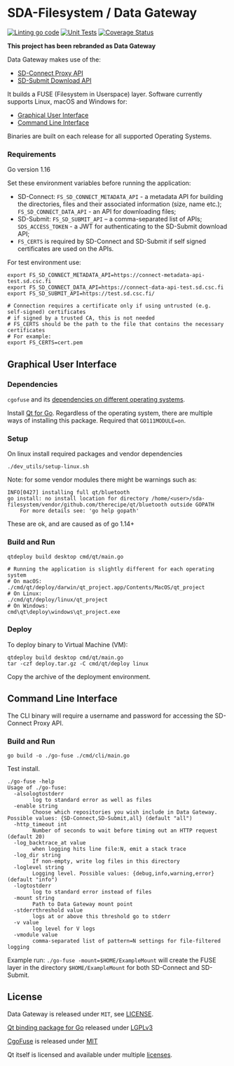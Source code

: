 # SDA-Filesystem / Data Gateway

[![Linting go code](https://github.com/CSCfi/sda-filesystem/actions/workflows/linting.yml/badge.svg)](https://github.com/CSCfi/sda-filesystem/actions/workflows/linting.yml)
[![Unit Tests](https://github.com/CSCfi/sda-filesystem/actions/workflows/unittest.yml/badge.svg)](https://github.com/CSCfi/sda-filesystem/actions/workflows/unittest.yml)
[![Coverage Status](https://coveralls.io/repos/github/CSCfi/sda-filesystem/badge.svg?branch=master)](https://coveralls.io/github/CSCfi/sda-filesystem?branch=master)

**This project has been rebranded as Data Gateway**

Data Gateway makes use of the:

- [SD-Connect Proxy API](docs/SD-Connect-API.md) 
- [SD-Submit Download API](docs/SD-Submit-API.md) 

It builds a FUSE (Filesystem in Userspace) layer. Software currently supports Linux, macOS and Windows for:
- [Graphical User Interface](#graphical-user-interface)
- [Command Line Interface](#command-line-interface)

Binaries are built on each release for all supported Operating Systems.

### Requirements

Go version 1.16

Set these environment variables before running the application:
- SD-Connect: `FS_SD_CONNECT_METADATA_API` - a metadata API for building the directories, files and their associated information (size, name etc.); `FS_SD_CONNECT_DATA_API` - an API for downloading files;
- SD-Submit: `FS_SD_SUBMIT_API` – a comma-separated list of APIs; `SDS_ACCESS_TOKEN` - a JWT for authenticating to the SD-Submit download API;
- `FS_CERTS` is required by SD-Connect and SD-Submit if self signed certificates are used on the APIs.

For test environment use:

```
export FS_SD_CONNECT_METADATA_API=https://connect-metadata-api-test.sd.csc.fi           
export FS_SD_CONNECT_DATA_API=https://connect-data-api-test.sd.csc.fi
export FS_SD_SUBMIT_API=https://test.sd.csc.fi/

# Connection requires a certificate only if using untrusted (e.g. self-signed) certificates
# if signed by a trusted CA, this is not needed
# FS_CERTS should be the path to the file that contains the necessary certificates
# For example:
export FS_CERTS=cert.pem
```

## Graphical User Interface

###  Dependencies

`cgofuse` and its [dependencies on different operating systems](https://github.com/billziss-gh/cgofuse#how-to-build).

Install [Qt for Go](https://github.com/therecipe/qt). Regardless of the operating system, there are multiple ways of installing this package. Required that `GO111MODULE=on`.

### Setup

On linux install required packages and vendor dependencies
```
./dev_utils/setup-linux.sh
```

Note: for some vendor modules there might be warnings such as:
```
INFO[0427] installing full qt/bluetooth                 
go install: no install location for directory /home/<user>/sda-filesystem/vendor/github.com/therecipe/qt/bluetooth outside GOPATH
	For more details see: 'go help gopath'
```
These are ok, and are caused as of go 1.14+ 

### Build and Run

```
qtdeploy build desktop cmd/qt/main.go

# Running the application is slightly different for each operating system
# On macOS:
./cmd/qt/deploy/darwin/qt_project.app/Contents/MacOS/qt_project
# On Linux:
./cmd/qt/deploy/linux/qt_project
# On Windows:
cmd\qt\deploy\windows\qt_project.exe
```

### Deploy

To deploy binary to Virtual Machine (VM):
```
qtdeploy build desktop cmd/qt/main.go
tar -czf deploy.tar.gz -C cmd/qt/deploy linux
```

Copy the archive of the deployment environment.

## Command Line Interface

The CLI binary will require a username and password for accessing the SD-Connect Proxy API.

### Build and Run
```
go build -o ./go-fuse ./cmd/cli/main.go
```
Test install.
```
./go-fuse -help                        
Usage of ./go-fuse:
  -alsologtostderr
    	log to standard error as well as files
  -enable string
    	Choose which repositories you wish include in Data Gateway. Possible values: {SD-Connect,SD-Submit,all} (default "all")
  -http_timeout int
    	Number of seconds to wait before timing out an HTTP request (default 20)
  -log_backtrace_at value
    	when logging hits line file:N, emit a stack trace
  -log_dir string
    	If non-empty, write log files in this directory
  -loglevel string
    	Logging level. Possible values: {debug,info,warning,error} (default "info")
  -logtostderr
    	log to standard error instead of files
  -mount string
    	Path to Data Gateway mount point
  -stderrthreshold value
    	logs at or above this threshold go to stderr
  -v value
    	log level for V logs
  -vmodule value
    	comma-separated list of pattern=N settings for file-filtered logging

```
Example run: `./go-fuse -mount=$HOME/ExampleMount` will create the FUSE layer in the directory `$HOME/ExampleMount` for both SD-Connect and SD-Submit.

## License

Data Gateway is released under `MIT`, see [LICENSE](LICENSE).

[Qt binding package for Go](https://github.com/therecipe/qt) released under [LGPLv3](https://opensource.org/licenses/LGPL-3.0)

[CgoFuse](https://github.com/billziss-gh/cgofuse) is released under [MIT](https://github.com/billziss-gh/cgofuse/blob/master/LICENSE.txt)

Qt itself is licensed and available under multiple [licenses](https://www.qt.io/licensing).
